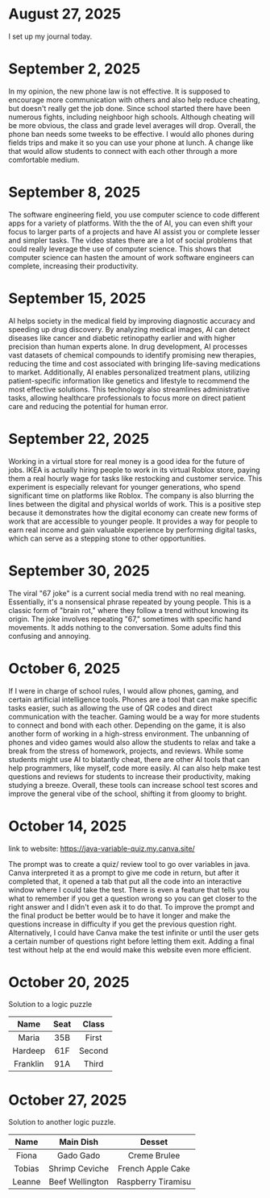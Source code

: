 # August 27, 2025 
I set up my journal today.

# September 2, 2025
In my opinion, the new phone law is not effective. It is supposed to encourage more communication with others and also help reduce cheating, but doesn't really get the job done. Since school started there have been numerous fights, including neighboor high schools. 
Although cheating will be more obvious, the class and grade level averages will drop. Overall, the phone ban needs some tweeks to be effective. I would allo phones during fields trips and make it so you can use your phone at lunch. 
A change like that would allow students to connect with each other through a more comfortable medium.

# September 8, 2025
The software engineering field, you use computer science to code different apps for a variety of platforms. With the the of AI, you can even shift your focus to larger parts of a projects and have AI assist you or complete lesser and simpler tasks. The video states there are a lot of social problems that could really leverage the use of computer science. This shows that computer science can hasten the amount of work software engineers can complete, increasing their productivity.

# September 15, 2025
AI helps society in the medical field by improving diagnostic accuracy and speeding up drug discovery. By analyzing medical images, AI can detect diseases like cancer and diabetic retinopathy earlier and with higher precision than human experts alone. In drug development, AI processes vast datasets of chemical compounds to identify promising new therapies, reducing the time and cost associated with bringing life-saving medications to market. Additionally, AI enables personalized treatment plans, utilizing patient-specific information like genetics and lifestyle to recommend the most effective solutions. This technology also streamlines administrative tasks, allowing healthcare professionals to focus more on direct patient care and reducing the potential for human error.

# September 22, 2025
Working in a virtual store for real money is a good idea for the future of jobs. IKEA is actually hiring people to work in its virtual Roblox store, paying them a real hourly wage for tasks like restocking and customer service. This experiment is especially relevant for younger generations, who spend significant time on platforms like Roblox. The company is also blurring the lines between the digital and physical worlds of work. This is a positive step because it demonstrates how the digital economy can create new forms of work that are accessible to younger people. It provides a way for people to earn real income and gain valuable experience by performing digital tasks, which can serve as a stepping stone to other opportunities.

# September 30, 2025  
The viral "67 joke" is a current social media trend with no real meaning. Essentially, it's a nonsensical phrase repeated by young people. This is a classic form of "brain rot," where they follow a trend without knowing its origin. The joke involves repeating "67," sometimes with specific hand movements. It adds nothing to the conversation. Some adults find this confusing and annoying.

# October 6, 2025
If I were in charge of school rules, I would allow phones, gaming, and certain artificial intelligence tools. Phones are a tool that can make specific tasks easier, such as allowing the use of QR codes and direct communication with the teacher. Gaming would be a way for more students to connect and bond with each other. Depending on the game, it is also another form of working in a high-stress environment. The unbanning of phones and video games would also allow the students to relax and take a break from the stress of homework, projects, and reviews. While some students might use AI to blatantly cheat, there are other AI tools that can help programmers, like myself, code more easily. AI can also help make test questions and reviews for students to increase their productivity, making studying a breeze. Overall, these tools can increase school test scores and improve the general vibe of the school, shifting it from gloomy to bright.

# October 14, 2025
link to website: https://java-variable-quiz.my.canva.site/

The prompt was to create a quiz/ review tool to go over variables in java. Canva interpreted it as a prompt to give me code in return, but after it completed that, it opened a tab that put all the code into an interactive window where I could take the test. There is even a feature that tells you what to remember if you get a question wrong so you can get closer to the right answer and I didn't even ask it to do that. To improve the prompt and the final product be better would be to have it longer and make the questions increase in difficulty if you get the previous question right. Alternatively, I could have Canva make the test infinite or until the user gets a certain number of questions right before letting them exit. Adding a final test without help at the end would make this website even more efficient.
# October 20, 2025
Solution to a logic puzzle

| Name      | Seat | Class |
|   :---:  |    :----:   |   :---:   |
| Maria      | 35B       | First |
| Hardeep      | 61F       | Second |
| Franklin      | 91A       | Third |

# October 27, 2025
Solution to another logic puzzle.

| Name      | Main Dish | Desset |
|   :---:  |    :----:   |   :---:   |
| Fiona      | Gado Gado       | Creme Brulee |
| Tobias      | Shrimp Ceviche       | French Apple Cake |
| Leanne      | Beef Wellington       | Raspberry Tiramisu |


